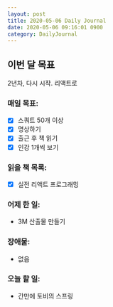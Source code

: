 ```yaml
---
layout: post
title: 2020-05-06 Daily Journal
date: 2020-05-06 09:16:01 0900
category: DailyJournal
---
```


## 이번 달 목표
2년차, 다시 시작. 리액트로

### 매일 목표:
- [x] 스쿼트 50개 이상
- [x] 명상하기
- [x] 출근 후 책 읽기
- [x] 인강 1개씩 보기

### 읽을 책 목록:
- [x] 실전 리액트 프로그래밍

### 어제 한 일:
* 3M 산출물 만들기

### 장애물:
* 없음

### 오늘 할 일:
* 간만에 토비의 스프링